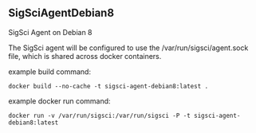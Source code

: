 ## SigSciAgentDebian8

SigSci Agent on Debian 8

The SigSci agent will be configured to use the /var/run/sigsci/agent.sock file, which is shared across docker containers.

example build command:

`docker build --no-cache -t sigsci-agent-debian8:latest .`

example docker run command:

`docker run -v /var/run/sigsci:/var/run/sigsci -P -t sigsci-agent-debian8:latest`
